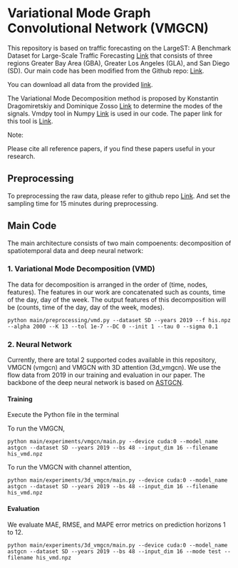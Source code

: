 # Variational Mode Graph Convolutional Network (VMGCN) 
This repository is based on traffic forecasting on the LargeST: A Benchmark Dataset for Large-Scale Traffic Forecasting [Link](https://proceedings.neurips.cc/paper_files/paper/2023/file/ee57cd73a76bd927ffca3dda1dc3b9d4-Paper-Datasets_and_Benchmarks.pdf) that consists of three regions Greater Bay Area (GBA), Greater Los Angeles (GLA), and San Diego (SD). Our main code has been modified from the Github repo: [Link](https://github.com/liuxu77/LargeST). 

You can download all data from the provided [link](https://www.kaggle.com/datasets/liuxu77/largest).

The Variational Mode Decomposition method is proposed by Konstantin Dragomiretskiy and Dominique Zosso  [Link](https://ieeexplore.ieee.org/document/6655981) to determine the modes of the signals. Vmdpy tool in Numpy [Link](https://github.com/vrcarva/vmdpy) is used in our code. The paper link for this tool is [Link](https://www.sciencedirect.com/science/article/pii/S1746809420302299?via%3Dihub).

Note:

Please cite all reference papers, if you find these papers useful in your research.

## Preprocessing 
To preprocessing the raw data, please refer to github repo [Link](https://github.com/liuxu77/LargeST). And set the sampling time for 15 minutes during preprocessing.
## Main Code
The main architecture consists of two main compoenents: decomposition of spatiotemporal data and deep neural network:

### 1. Variational Mode Decomposition (VMD)
The data for decomposition is arranged in the order of (time, nodes, features). The features in our work are concatenated such as counts, time of the day, day of the week. The output features of this decomposition will be (counts, time of the day, day of the week, modes). 
```
python main/preprocessing/vmd.py --dataset SD --years 2019 --f his.npz --alpha 2000 --K 13 --tol 1e-7 --DC 0 --init 1 --tau 0 --sigma 0.1
```
### 2. Neural Network 
Currently, there are total 2 supported codes available in this repository, VMGCN (vmgcn) and VMGCN with 3D attention (3d_vmgcn). We use the flow data from 2019 in our training and evaluation in our paper.  The backbone of the deep neural network is based on [ASTGCN](https://github.com/guoshnBJTU/ASTGCN-2019-pytorch).

#### Training 


Execute the Python file in the terminal

To run the VMGCN,
```
python main/experiments/vmgcn/main.py --device cuda:0 --model_name astgcn --dataset SD --years 2019 --bs 48 --input_dim 16 --filename his_vmd.npz 
```

To run the VMGCN with channel attention,
```
python main/experiments/3d_vmgcn/main.py --device cuda:0 --model_name astgcn --dataset SD --years 2019 --bs 48 --input_dim 16 --filename his_vmd.npz
```
#### Evaluation
We evaluate MAE, RMSE, and MAPE error metrics on prediction horizons 1 to 12. 

```
python main/experiments/3d_vmgcn/main.py --device cuda:0 --model_name astgcn --dataset SD --years 2019 --bs 48 --input_dim 16 --mode test --filename his_vmd.npz
```
